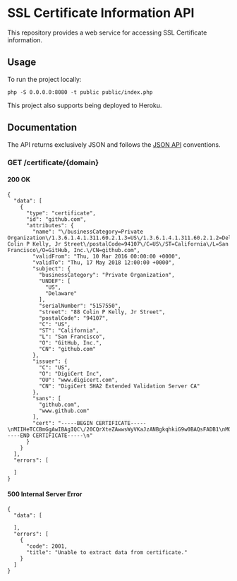 # SSL Certificate Information API

This repository provides a web service for accessing SSL Certificate information.

## Usage

To run the project locally:

    php -S 0.0.0.0:8080 -t public public/index.php

This project also supports being deployed to Heroku.

## Documentation

The API returns exclusively JSON and follows the [JSON API](http://jsonapi.org/) conventions.

### GET /certificate/{domain}

#### 200 OK

    {
      "data": [
        {
          "type": "certificate",
          "id": "github.com",
          "attributes": {
            "name": "\/businessCategory=Private Organization\/1.3.6.1.4.1.311.60.2.1.3=US\/1.3.6.1.4.1.311.60.2.1.2=Delaware\/serialNumber=5157550\/street=88 Colin P Kelly, Jr Street\/postalCode=94107\/C=US\/ST=California\/L=San Francisco\/O=GitHub, Inc.\/CN=github.com",
            "validFrom": "Thu, 10 Mar 2016 00:00:00 +0000",
            "validTo": "Thu, 17 May 2018 12:00:00 +0000",
            "subject": {
              "businessCategory": "Private Organization",
              "UNDEF": [
                "US",
                "Delaware"
              ],
              "serialNumber": "5157550",
              "street": "88 Colin P Kelly, Jr Street",
              "postalCode": "94107",
              "C": "US",
              "ST": "California",
              "L": "San Francisco",
              "O": "GitHub, Inc.",
              "CN": "github.com"
            },
            "issuer": {
              "C": "US",
              "O": "DigiCert Inc",
              "OU": "www.digicert.com",
              "CN": "DigiCert SHA2 Extended Validation Server CA"
            },
            "sans": [
              "github.com",
              "www.github.com"
            ],
            "cert": "-----BEGIN CERTIFICATE-----\nMIIHeTCCBmGgAwIBAgIQC\/20CQrXteZAwwsWyVKaJzANBgkqhkiG9w0BAQsFADB1\nMQswCQYDVQQGEwJVUzEVMBMGA1UEChMMRGlnaUNlcnQgSW5jMRkwFwYDVQQLExB3\nd3cuZGlnaWNlcnQuY29tMTQwMgYDVQQDEytEaWdpQ2VydCBTSEEyIEV4dGVuZGVk\nIFZhbGlkYXRpb24gU2VydmVyIENBMB4XDTE2MDMxMDAwMDAwMFoXDTE4MDUxNzEy\nMDAwMFowgf0xHTAbBgNVBA8MFFByaXZhdGUgT3JnYW5pemF0aW9uMRMwEQYLKwYB\nBAGCNzwCAQMTAlVTMRkwFwYLKwYBBAGCNzwCAQITCERlbGF3YXJlMRAwDgYDVQQF\nEwc1MTU3NTUwMSQwIgYDVQQJExs4OCBDb2xpbiBQIEtlbGx5LCBKciBTdHJlZXQx\nDjAMBgNVBBETBTk0MTA3MQswCQYDVQQGEwJVUzETMBEGA1UECBMKQ2FsaWZvcm5p\nYTEWMBQGA1UEBxMNU2FuIEZyYW5jaXNjbzEVMBMGA1UEChMMR2l0SHViLCBJbmMu\nMRMwEQYDVQQDEwpnaXRodWIuY29tMIIBIjANBgkqhkiG9w0BAQEFAAOCAQ8AMIIB\nCgKCAQEA54hc8pZclxgcupjiA\/F\/OZGRwm\/ZlucoQGTNTKmBEgNsrn\/mxhngWmPw\nbAvUaLP\/\/T79Jc+1WXMpxMiz9PK6yZRRFuIo0d2bx423NA6hOL2RTtbnfs+y0PFS\n\/YTpQSelTuq+Fuwts5v6aAweNyMcYD0HBybkkdosFoDccBNzJ92Ac8I5EVDUc3Or\n\/4jSyZwzxu9kdmBlBzeHMvsqdH8SX9mNahXtXxRpwZnBiUjw36PgN+s9GLWGrafd\n02T0ux9Yzd5ezkMxukqEAQ7AKIIijvaWPAJbK\/52XLhIy2vpGNylyni\/DQD18bBP\nT+ZG1uv0QQP9LuY\/joO+FKDOTler4wIDAQABo4IDejCCA3YwHwYDVR0jBBgwFoAU\nPdNQpdagre7zSmAKZdMh1Pj41g8wHQYDVR0OBBYEFIhcSGcZzKB2WS0RecO+oqyH\nIidbMCUGA1UdEQQeMByCCmdpdGh1Yi5jb22CDnd3dy5naXRodWIuY29tMA4GA1Ud\nDwEB\/wQEAwIFoDAdBgNVHSUEFjAUBggrBgEFBQcDAQYIKwYBBQUHAwIwdQYDVR0f\nBG4wbDA0oDKgMIYuaHR0cDovL2NybDMuZGlnaWNlcnQuY29tL3NoYTItZXYtc2Vy\ndmVyLWcxLmNybDA0oDKgMIYuaHR0cDovL2NybDQuZGlnaWNlcnQuY29tL3NoYTIt\nZXYtc2VydmVyLWcxLmNybDBLBgNVHSAERDBCMDcGCWCGSAGG\/WwCATAqMCgGCCsG\nAQUFBwIBFhxodHRwczovL3d3dy5kaWdpY2VydC5jb20vQ1BTMAcGBWeBDAEBMIGI\nBggrBgEFBQcBAQR8MHowJAYIKwYBBQUHMAGGGGh0dHA6Ly9vY3NwLmRpZ2ljZXJ0\nLmNvbTBSBggrBgEFBQcwAoZGaHR0cDovL2NhY2VydHMuZGlnaWNlcnQuY29tL0Rp\nZ2lDZXJ0U0hBMkV4dGVuZGVkVmFsaWRhdGlvblNlcnZlckNBLmNydDAMBgNVHRMB\nAf8EAjAAMIIBfwYKKwYBBAHWeQIEAgSCAW8EggFrAWkAdgCkuQmQtBhYFIe7E6LM\nZ3AKPDWYBPkb37jjd80OyA3cEAAAAVNhieoeAAAEAwBHMEUCIQCHHSEY\/ROK2\/sO\nljbKaNEcKWz6BxHJNPOtjSyuVnSn4QIgJ6RqvYbSX1vKLeX7vpnOfCAfS2Y8lB5R\nNMwk6us2QiAAdgBo9pj4H2SCvjqM7rkoHUz8cVFdZ5PURNEKZ6y7T0\/7xAAAAVNh\niennAAAEAwBHMEUCIQDZpd5S+3to8k7lcDeWBhiJASiYTk2rNAT26lVaM3xhWwIg\nNUqrkIODZpRg+khhp8ag65B8mu0p4JUAmkRDbiYnRvYAdwBWFAaaL9fC7NP14b1E\nsj7HRna5vJkRXMDvlJhV1onQ3QAAAVNhieqZAAAEAwBIMEYCIQDnm3WStlvE99GC\nizSx+UGtGmQk2WTokoPgo1hfiv8zIAIhAPrYeXrBgseA9jUWWoB4IvmcZtshjXso\nnT8MIG1u1zF8MA0GCSqGSIb3DQEBCwUAA4IBAQCLbNtkxuspqycq8h1EpbmAX0wM\n5DoW7hM\/FVdz4LJ3Kmftyk1yd8j\/PSxRrAQN2Mr\/frKeK8NE1cMji32mJbBqpWtK\n\/+wC+avPplBUbNpzP53cuTMF\/QssxItPGNP5\/OT9Aj1BxA\/NofWZKh4ufV7cz3pY\nRDS4BF+EEFQ4l5GY+yp4WJA\/xSvYsTHWeWxRD1\/nl62\/Rd9FN2NkacRVozCxRVle\nFrBHTFxqIP6kDnxiLElBrZngtY07ietaYZVLQN\/ETyqLQftsf8TecwTklbjvm8NT\nJqbaIVifYwqwNN+4lRxS3F5lNlA\/il12IOgbRioLI62o8G0DaEUQgHNf8vSG\n-----END CERTIFICATE-----\n"
          }
        }
      ],
      "errors": [

      ]
    }

#### 500 Internal Server Error

    {
      "data": [

      ],
      "errors": [
        {
          "code": 2001,
          "title": "Unable to extract data from certificate."
        }
      ]
    }